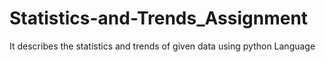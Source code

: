 # Statistics-and-Trends_Assignment
It describes the statistics and trends of given data using python Language
